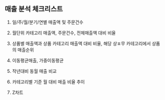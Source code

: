 ## 매출 분석 체크리스트

1. 일/주/월/분기/연별 매출액 및 주문건수

2. 월단위 카테고리 매출액, 주문건수, 전체매출액 대비 비율

3. 상품별 매출액과 상품 카테고리 매출액 대비 비율, 해당 상ㅍ무 카테고리에서 상품의 매출순위

4. 이동평균매출, 가중이동평균

5. 작년대비 동월 매출 비교

6. 카테고리별 기준 월 대비 매출 비율 추이

7. Z차트

